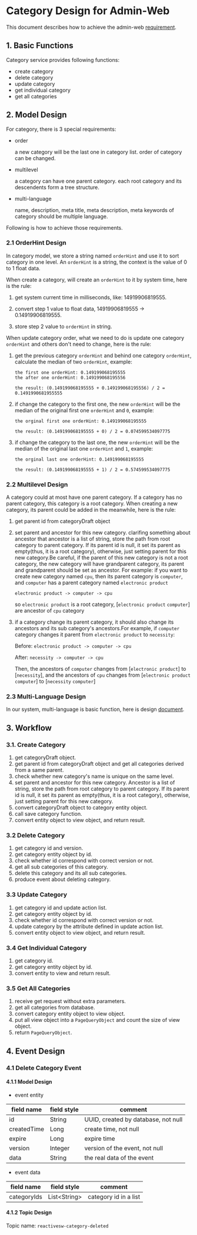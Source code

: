 # Category Design for Admin-Web

This document describes how to achieve the admin-web [requirement](./admin-requirement.md).

## 1. Basic Functions

Category service provides following functions:

+ create category
+ delete category
+ update category
+ get individual category
+ get all categories

## 2. Model Design

For category, there is 3 special requirements:

* order

  a new category will be the last one in category list. order of category can be changed.

* multilevel

    a category can have one parent category. each root category and its descendents form a tree structure.

* multi-language

    name, description, meta title, meta description, meta keywords of category should be multiple language.

Following is how to achieve those requirements.

### 2.1 OrderHint Design

In category model, we store a string named `orderHint` and use it to sort
category in one level. An `orderHint` is a string, the context is the value of 0
to 1 float data.

When create a category, will create an `orderHint` to it by system time, here is
the rule:

1. get system current time in milliseconds, like: 14919906819555.

2. convert step 1 value to float data, 14919906819555 -> 0.14919906819555.

3. store step 2 value to `orderHint` in string.

When update category order, what we need to do is update one category
`orderHint` and others don't need to change, here is the rule:

1. get the previous category `orderHint` and behind one category `orderHint`, calculate the median of two `orderHint`, example:

   ```
   the first one orderHint: 0.149199068195555
   the after one orderHint: 0.149199068195556

   the result: (0.149199068195555 + 0.149199068195556) / 2 = 0.1491990681955555
   ```
2. if change the category to the first one, the new `orderHint` will be the median of the original first one `orderHint` and `0`, example:

    ```
    the orginal first one orderHint: 0.149199068195555

    the result: (0.149199068195555 + 0) / 2 = 0.074599534097775
    ```

3. if change the category to the last one, the new `orderHint` will be the median of the original last one `orderHint` and `1`, example:

    ```
    the orginal last one orderHint: 0.149199068195555

    the result: (0.149199068195555 + 1) / 2 = 0.574599534097775
    ```

### 2.2 Multilevel Design

A category could at most have one parent category. If a category has no parent
category, this category is a root category. When creating a new category, its
parent could be added in the meanwhile, here is the rule:

1. get parent id from categoryDraft object 
   
2. set parent and ancestor for this new category. clarifing something about
   ancestor that ancestor is a list of string, store the path from root category
   to parent category. If its parent id is null, it set its parent as
   empty(thus, it is a root category), otherwise, just setting parent for this
   new category.Be careful, if the parent of this new category is not a root
   category, the new category will have grandparent category, its parent and
   grandparent should be set as ancestor. For example: if you want to create new
   category named `cpu`, then its parent category is `computer`, and `computer`
   has a parent category named `electronic product`

	``` electronic product -> computer -> cpu ```
	
	so `electronic product` is a root category, [`electronic product`
    `computer`] are ancestor of `cpu` category
	
3. if a category change its parent category, it should also change its ancestors
   and its sub category's ancestors.For example, if `computer` category changes
   it parent from `electronic product` to `necessity`:

   Before: ``` electronic product -> computer -> cpu ```
   
   After: ``` necessity -> computer -> cpu ```

   Then, the ancestors of `computer` changes from [`electronic product`] to
   [`necessity`], and the ancestors of `cpu` changes from [`electronic product`
   `computer`] to [`necessity` `computer`]


### 2.3 Multi-Language Design

In our system, multi-language is basic function, here is
design
[document](https://github.com/reactivesw/ecommerce-cloud/blob/master/docs/multilanguange-design.md).

## 3. Workflow

### 3.1. Create Category

1. get categoryDraft object.
2. get parent id from categoryDraft object and get all categories derived from a
   same parent.
3. check whether new category's name is unique on the same level.
4. set parent and ancestor for this new category. Ancestor is a list of string,
   store the path from root category to parent category. If its parent id is
   null, it set its parent as empty(thus, it is a root category), otherwise,
   just setting parent for this new category.
5. convert categoryDraft object to category entity object.
6. call save category function.
7. convert entity object to view object, and return result.

### 3.2 Delete Category

1. get category id and version.
2. get category entity object by id.
3. check whether id correspond with correct version or not.
4. get all sub categories of this category.
5. delete this category and its all sub categories.
6. produce event about deleting category.

### 3.3 Update Category

1. get category id and update action list. 
2. get category entity object by id.
3. check whether id correspond with correct version or not.
4. update category by the attribute defined in update action list.
5. convert entity object to view object, and return result.

### 3.4 Get Individual Category

1. get category id.
2. get category entity object by id.
3. convert entity to view and return result.

### 3.5 Get All Categories

1. receive get request without extra parameters.
2. get all categories from database.
3. convert category entity object to view object.
4. put all view object into a `PageQueryObject` and count the size of view object.
5. return `PageQueryObject`.

## 4. Event Design

### 4.1 Delete Category Event

#### 4.1.1 Model Design

* event entity

| field name | field style | comment |
|--|--|--|
| id | String | UUID, created by database, not null |
| createdTime | Long | create time, not null |
| expire | Long | expire time |
| version | Integer | version of the event, not null |
| data | String | the real data of the event |

* event data

| field name | field style | comment |
|--|--|--|
| categoryIds | List\<String\> | category id in a list |

#### 4.1.2 Topic Design

Topic name: `reactivesw-category-deleted`